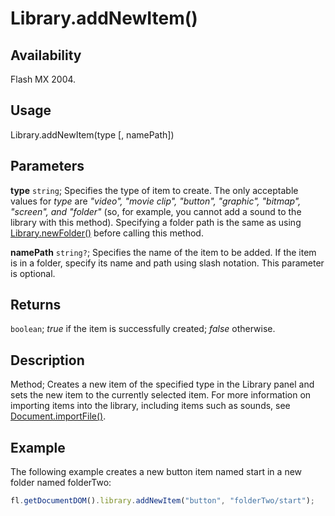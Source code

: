 # Library.addNewItem()

## Availability

Flash MX 2004.

## Usage

Library.addNewItem(type [, namePath])

## Parameters

**type** `string`; Specifies the type of item to create. The only acceptable values for *type* are *"video", "movie clip", "button", "graphic", "bitmap", "screen", and "folder"* (so, for example, you cannot add a sound to the library with this method). Specifying a folder path is the same as using [Library.newFolder()](../Library_object/Library12.md) before calling this method.

**namePath** `string?`; Specifies the name of the item to be added. If the item is in a folder, specify its name and path using slash notation. This parameter is optional.

## Returns

`boolean`; *true* if the item is successfully created; *false* otherwise.

## Description

Method; Creates a new item of the specified type in the Library panel and sets the new item to the currently selected item. For more information on importing items into the library, including items such as sounds, see [Document.importFile()](../Document_object/Document93.md).

## Example

The following example creates a new button item named start in a new folder named folderTwo:

```javascript
fl.getDocumentDOM().library.addNewItem("button", "folderTwo/start");
```
